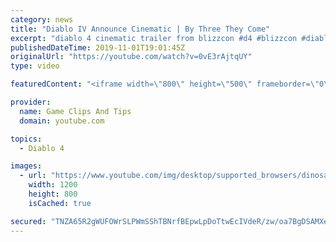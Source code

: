 ```yaml
---
category: news
title: "Diablo IV Announce Cinematic | By Three They Come"
excerpt: "diablo 4 cinematic trailer from blizzcon #d4 #blizzcon #diablo."
publishedDateTime: 2019-11-01T19:01:45Z
originalUrl: "https://youtube.com/watch?v=0vE3rAjtqUY"
type: video

featuredContent: "<iframe width=\"800\" height=\"500\" frameborder=\"0\" src=\"https://www.youtube.com/embed/0vE3rAjtqUY\" allow=\"accelerometer; autoplay; encrypted-media; gyroscope; picture-in-picture\" allowfullscreen></iframe>"

provider:
  name: Game Clips And Tips
  domain: youtube.com

topics:
  - Diablo 4

images:
  - url: "https://www.youtube.com/img/desktop/supported_browsers/dinosaur.png"
    width: 1200
    height: 800
    isCached: true

secured: "TNZA65R2gWUFOWrSLPWmSShTBNrfBEpwLpDoTtwEcIVdeR/zw/oa7BgDSAMXeOZ8tBpgl3DJzmx4wWLD/wCjAWoYgcXo5jwT4SLrNgnKZJUqpUgYFp5YJnudxWPDkE4+jgWgJ1yf12Nz4KQnkVGBeRQ/KDJRjXTlg25BeWlsP3qiDZygcfqzcnTC0HTaKcg0Qvq+A27zqZB7l6j9pF1lCBuGTx3XkElGSjqbNbYC8MzSz+hYQ+onptNH34YC0dYevlRI44uRyyyLROxrUDMGExQHrwlQ6QRTvLRPPN0qtjgo9lVURh/ywY1HkQvMhQySbaldtK2a77mFERItrzNUPEMnxu3hd1tIp4EXk8IiJsz8CCIGfuyxzXxRW+88BhEdpXVqE+Hbt7taJkXFTmMsFA==;LkegrZX0rcverB513SJO1w=="
---
```



